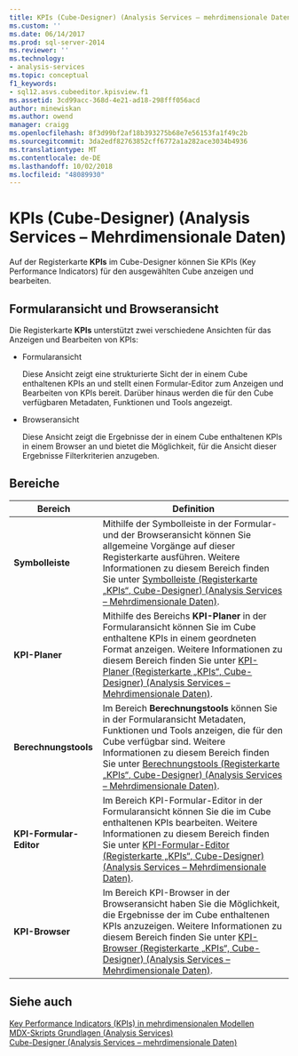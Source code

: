 ```yaml
---
title: KPIs (Cube-Designer) (Analysis Services – mehrdimensionale Daten) | Microsoft-Dokumentation
ms.custom: ''
ms.date: 06/14/2017
ms.prod: sql-server-2014
ms.reviewer: ''
ms.technology:
- analysis-services
ms.topic: conceptual
f1_keywords:
- sql12.asvs.cubeeditor.kpisview.f1
ms.assetid: 3cd99acc-368d-4e21-ad18-298fff056acd
author: minewiskan
ms.author: owend
manager: craigg
ms.openlocfilehash: 8f3d99bf2af18b393275b68e7e56153fa1f49c2b
ms.sourcegitcommit: 3da2edf82763852cff6772a1a282ace3034b4936
ms.translationtype: MT
ms.contentlocale: de-DE
ms.lasthandoff: 10/02/2018
ms.locfileid: "48089930"
---
```

# <a name="kpis-cube-designer-analysis-services---multidimensional-data"></a>KPIs (Cube-Designer) (Analysis Services – Mehrdimensionale Daten)
  Auf der Registerkarte **KPIs** im Cube-Designer können Sie KPIs (Key Performance Indicators) für den ausgewählten Cube anzeigen und bearbeiten.  
  
## <a name="form-view-and-browser-view"></a>Formularansicht und Browseransicht  
 Die Registerkarte **KPIs** unterstützt zwei verschiedene Ansichten für das Anzeigen und Bearbeiten von KPIs:  
  
-   Formularansicht  
  
     Diese Ansicht zeigt eine strukturierte Sicht der in einem Cube enthaltenen KPIs an und stellt einen Formular-Editor zum Anzeigen und Bearbeiten von KPIs bereit. Darüber hinaus werden die für den Cube verfügbaren Metadaten, Funktionen und Tools angezeigt.  
  
-   Browseransicht  
  
     Diese Ansicht zeigt die Ergebnisse der in einem Cube enthaltenen KPIs in einem Browser an und bietet die Möglichkeit, für die Ansicht dieser Ergebnisse Filterkriterien anzugeben.  
  
## <a name="panes"></a>Bereiche  
  
|Bereich|Definition|  
|----------|----------------|  
|**Symbolleiste**|Mithilfe der Symbolleiste in der Formular- und der Browseransicht können Sie allgemeine Vorgänge auf dieser Registerkarte ausführen. Weitere Informationen zu diesem Bereich finden Sie unter [Symbolleiste &#40;Registerkarte „KPIs“, Cube-Designer&#41; &#40;Analysis Services – Mehrdimensionale Daten&#41;](toolbar-kpis-tab-cube-designer-analysis-services-multidimensional-data.md).|  
|**KPI-Planer**|Mithilfe des Bereichs **KPI-Planer** in der Formularansicht können Sie im Cube enthaltene KPIs in einem geordneten Format anzeigen. Weitere Informationen zu diesem Bereich finden Sie unter [KPI-Planer &#40;Registerkarte „KPIs“, Cube-Designer&#41; &#40;Analysis Services – Mehrdimensionale Daten&#41;](kpi-organizer-kpis-tab-cube-designer-analysis-services-multidimensional-data.md).|  
|**Berechnungstools**|Im Bereich **Berechnungstools** können Sie in der Formularansicht Metadaten, Funktionen und Tools anzeigen, die für den Cube verfügbar sind. Weitere Informationen zu diesem Bereich finden Sie unter [Berechnungstools &#40;Registerkarte „KPIs“, Cube-Designer&#41; &#40;Analysis Services – Mehrdimensionale Daten&#41;](calculation-tools-kpis-cube-designer-analysis-services-multidimensional-data.md).|  
|**KPI-Formular-Editor**|Im Bereich KPI-Formular-Editor in der Formularansicht können Sie die im Cube enthaltenen KPIs bearbeiten. Weitere Informationen zu diesem Bereich finden Sie unter [KPI-Formular-Editor &#40;Registerkarte „KPIs“, Cube-Designer&#41; &#40;Analysis Services – Mehrdimensionale Daten&#41;](kpi-form-editor-kpis-tab-cube-designer-analysis-services-multidimensional-data.md).|  
|**KPI-Browser**|Im Bereich KPI-Browser in der Browseransicht haben Sie die Möglichkeit, die Ergebnisse der im Cube enthaltenen KPIs anzuzeigen. Weitere Informationen zu diesem Bereich finden Sie unter [KPI-Browser &#40;Registerkarte „KPIs“, Cube-Designer&#41; &#40;Analysis Services – Mehrdimensionale Daten&#41;](kpi-browser-kpis-tab-cube-designer-analysis-services-multidimensional-data.md).|  
  
## <a name="see-also"></a>Siehe auch  
 [Key Performance Indicators &#40;KPIs&#41; in mehrdimensionalen Modellen](multidimensional-models/key-performance-indicators-kpis-in-multidimensional-models.md)   
 [MDX-Skripts Grundlagen &#40;Analysis Services&#41;](multidimensional-models/mdx/mdx-scripting-fundamentals-analysis-services.md)   
 [Cube-Designer &#40;Analysis Services – mehrdimensionale Daten&#41;](cube-designer-analysis-services-multidimensional-data.md)  
  
  

